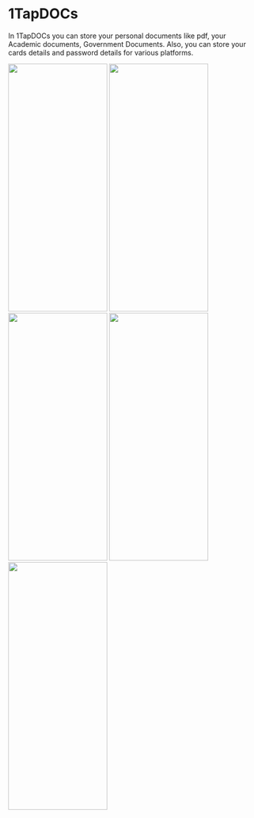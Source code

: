 # 1TapDOCs
In 1TapDOCs you can store your personal documents like pdf, your Academic documents, Government Documents. Also, you can store your cards details and  password details for various platforms.


<img src="https://user-images.githubusercontent.com/78974094/158559318-bdc767e4-0b00-4cfd-af70-058d97a33c33.jpg"  width="200" height="500"/>
<img src="https://user-images.githubusercontent.com/78974094/158559386-9bdb5c1e-ba1b-44bf-b07f-544d4b3dcff1.jpg"  width="200" height="500"/>
<img src="https://user-images.githubusercontent.com/78974094/158559429-6581698f-081b-42f5-951e-790c54ead63b.jpg"  width="200" height="500"/>
<img src="https://user-images.githubusercontent.com/78974094/158559468-901f83b7-ad96-4f22-a3e4-8edaa5c78839.jpg"  width="200" height="500"/>

<img src="https://user-images.githubusercontent.com/78974094/158559492-903dd6fd-e907-4ce0-b20a-4bc311ce67d4.jpg"  width="200" height="500"/>
